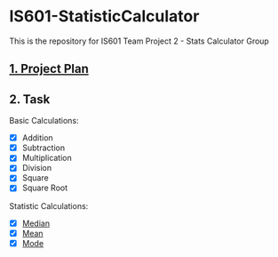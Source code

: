 # IS601-StatisticCalculator
This is the repository for IS601 Team Project 2 - Stats Calculator Group

## [1. Project Plan](./Documents/ProjectPlans.md)
## 2. Task

Basic Calculations:
- [x] Addition
- [x] Subtraction
- [x] Multiplication
- [x] Division
- [x] Square
- [x] Square Root

Statistic Calculations:
- [x] [Median](./Documents/median.md)
- [x] [Mean](./Documents/mean.md)
- [x] [Mode](./Documents/mode.md)
